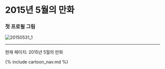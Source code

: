 # 2015년 5월의 만화

### 첫 프로필 그림
![20150531_1](/2015_05/20150531_1.jpg)

* * *

현재 페이지: 2015년 5월의 만화

{% include cartoon_nav.md %}

